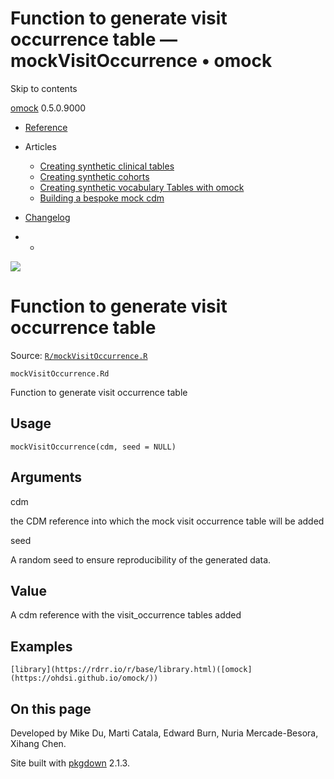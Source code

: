 # Function to generate visit occurrence table — mockVisitOccurrence • omock

Skip to contents

[omock](../index.html) 0.5.0.9000

  * [Reference](../reference/index.html)
  * Articles
    * [Creating synthetic clinical tables](../articles/a01_Creating_synthetic_clinical_tables.html)
    * [Creating synthetic cohorts](../articles/a02_Creating_synthetic_cohorts.html)
    * [Creating synthetic vocabulary Tables with omock](../articles/a03_Creating_a_synthetic_vocabulary.html)
    * [Building a bespoke mock cdm](../articles/a04_Building_a_bespoke_mock_cdm.html)
  * [Changelog](../news/index.html)


  *   * [](https://github.com/ohdsi/omock/)



![](../logo.png)

# Function to generate visit occurrence table

Source: [`R/mockVisitOccurrence.R`](https://github.com/ohdsi/omock/blob/main/R/mockVisitOccurrence.R)

`mockVisitOccurrence.Rd`

Function to generate visit occurrence table

## Usage
    
    
    mockVisitOccurrence(cdm, seed = NULL)

## Arguments

cdm
    

the CDM reference into which the mock visit occurrence table will be added

seed
    

A random seed to ensure reproducibility of the generated data.

## Value

A cdm reference with the visit_occurrence tables added

## Examples
    
    
    [library](https://rdrr.io/r/base/library.html)([omock](https://ohdsi.github.io/omock/))
    
    

## On this page

Developed by Mike Du, Marti Catala, Edward Burn, Nuria Mercade-Besora, Xihang Chen.

Site built with [pkgdown](https://pkgdown.r-lib.org/) 2.1.3.
